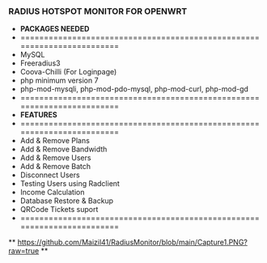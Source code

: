 ### RADIUS HOTSPOT MONITOR FOR OPENWRT

* **PACKAGES NEEDED**
* ========================================================================
* MySQL
* Freeradius3
* Coova-Chilli (For Loginpage)
* php minimum version 7
* php-mod-mysqli, php-mod-pdo-mysql, php-mod-curl, php-mod-gd
* ========================================================================
* **FEATURES**
* ========================================================================
* Add & Remove Plans
* Add & Remove Bandwidth
* Add & Remove Users
* Add & Remove Batch
* Disconnect Users
* Testing Users using Radclient
* Income Calculation
* Database Restore & Backup
* QRCode Tickets suport
* ========================================================================


** https://github.com/Maizil41/RadiusMonitor/blob/main/Capture1.PNG?raw=true **

